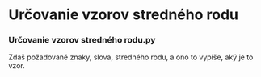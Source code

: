 # Určovanie vzorov stredného rodu
### Určovanie vzorov stredného rodu.py
<p>Zdaš požadované znaky, slova, stredného rodu, a ono to vypíše, aký je to vzor.</p>
